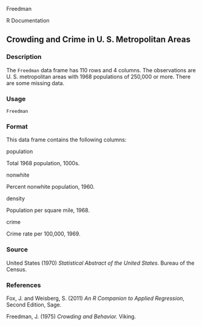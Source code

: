 Freedman

R Documentation

## Crowding and Crime in U. S. Metropolitan Areas

### Description

The `Freedman` data frame has 110 rows and 4 columns. The observations are U.
S. metropolitan areas with 1968 populations of 250,000 or more. There are some
missing data.

### Usage

    
    Freedman

### Format

This data frame contains the following columns:

population

Total 1968 population, 1000s.

nonwhite

Percent nonwhite population, 1960.

density

Population per square mile, 1968.

crime

Crime rate per 100,000, 1969.

### Source

United States (1970) _Statistical Abstract of the United States_. Bureau of
the Census.

### References

Fox, J. and Weisberg, S. (2011) _An R Companion to Applied Regression_, Second
Edition, Sage.

Freedman, J. (1975) _Crowding and Behavior._ Viking.

